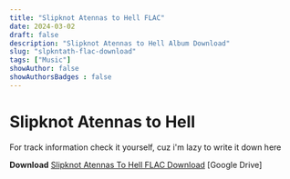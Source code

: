 ```yaml
---
title: "Slipknot Atennas to Hell FLAC"
date: 2024-03-02
draft: false
description: "Slipknot Atennas to Hell Album Download"
slug: "slpkntath-flac-download"
tags: ["Music"]
showAuthor: false
showAuthorsBadges : false 
---
```


# Slipknot Atennas to Hell

For track information check it yourself, cuz i'm lazy to write it down here



**Download**
[Slipknot Atennas To Hell FLAC Download](https://drive.google.com/drive/folders/1OmmEM2pWTlWp9pFZA5LznTzj5faxyjkK?usp=drive_link) [Google Drive]



